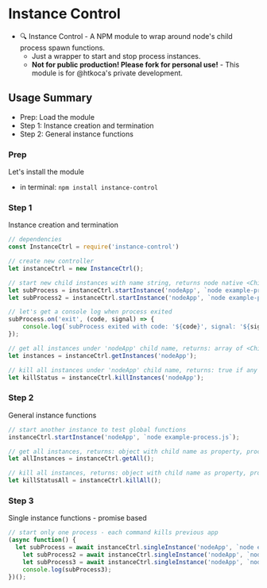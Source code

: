 # Instance Control
- 🔍 Instance Control - A NPM module to wrap around node's child process spawn functions.
  - Just a wrapper to start and stop process instances.
  - **Not for public production! Please fork for personal use!** - This module is for @htkoca's private development.


## Usage Summary
- Prep: Load the module
- Step 1: Instance creation and termination
- Step 2: General instance functions


### Prep
Let's install the module
- in terminal: `npm install instance-control`


### Step 1
Instance creation and termination
```js
// dependencies
const InstanceCtrl = require('instance-control')

// create new controller
let instanceCtrl = new InstanceCtrl();

// start new child instances with name string, returns node native <ChildProcess>
let subProcess = instanceCtrl.startInstance('nodeApp', `node example-process.js`)
let subProcess2 = instanceCtrl.startInstance('nodeApp', `node example-process.js`)

// let's get a console log when process exited
subProcess.on('exit', (code, signal) => {
	console.log(`subProcess exited with code: '${code}', signal: '${signal}'`);
});

// get all instances under 'nodeApp' child name, returns: array of <ChildProcess>'s
let instances = instanceCtrl.getInstances('nodeApp');

// kill all instances under 'nodeApp' child name, returns: true if any kill signal sent
let killStatus = instanceCtrl.killInstances('nodeApp');
```


### Step 2
General instance functions
```js
// start another instance to test global functions
instanceCtrl.startInstance('nodeApp', `node example-process.js`);

// get all instances, returns: object with child name as property, process arrays as value
let allInstances = instanceCtrl.getAll();

// kill all instances, returns: object with child name as property, process arrays as value
let killStatusAll = instanceCtrl.killAll();
```

### Step 3
Single instance functions - promise based
```js
// start only one process - each command kills previous app
(async function() {
  let subProcess = await instanceCtrl.singleInstance('nodeApp', `node example-process.js`);
	let subProcess2 = await instanceCtrl.singleInstance('nodeApp', `node example-process.js`);
	let subProcess3 = await instanceCtrl.singleInstance('nodeApp', `node example-process.js`);
	console.log(subProcess3);
})();
```